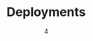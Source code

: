 ---
date: '4'
title: 'Deployments'
tech:
  - https://aws.amazon.com",https://raw.githubusercontent.com/devicons/devicon/master/icons/amazonwebservices/amazonwebservices-original-wordmark.svg,AWS,"
  - https://cloud.google.com",https://www.vectorlogo.zone/logos/google_cloud/google_cloud-icon.svg,Google App Engine,"
  - https://heroku.com",https://www.vectorlogo.zone/logos/heroku/heroku-icon.svg,Heroku,"
---